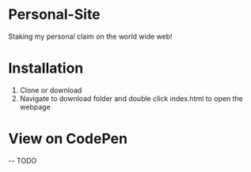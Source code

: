 # Personal-Site
Staking my personal claim on the world wide web!
# Installation
1) Clone or download
2) Navigate to download folder and double click index.html to open the webpage
# View on CodePen
-- TODO
